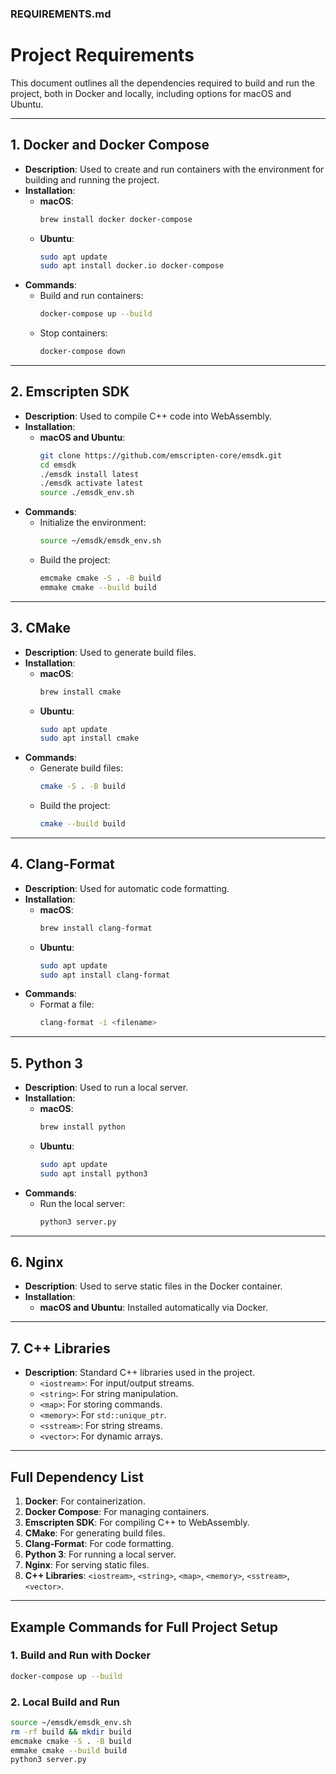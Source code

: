 ### REQUIREMENTS.md

 
# Project Requirements

This document outlines all the dependencies required to build and run the project, both in Docker and locally, including options for macOS and Ubuntu.

---

## 1. Docker and Docker Compose
- **Description**: Used to create and run containers with the environment for building and running the project.
- **Installation**:
  - **macOS**:
    ```bash
    brew install docker docker-compose
    ```
  - **Ubuntu**:
    ```bash
    sudo apt update
    sudo apt install docker.io docker-compose
    ```
- **Commands**:
  - Build and run containers:
    ```bash
    docker-compose up --build
    ```
  - Stop containers:
    ```bash
    docker-compose down
    ```

---

## 2. Emscripten SDK
- **Description**: Used to compile C++ code into WebAssembly.
- **Installation**:
  - **macOS and Ubuntu**:
    ```bash
    git clone https://github.com/emscripten-core/emsdk.git
    cd emsdk
    ./emsdk install latest
    ./emsdk activate latest
    source ./emsdk_env.sh
    ```
- **Commands**:
  - Initialize the environment:
    ```bash
    source ~/emsdk/emsdk_env.sh
    ```
  - Build the project:
    ```bash
    emcmake cmake -S . -B build
    emmake cmake --build build
    ```

---

## 3. CMake
- **Description**: Used to generate build files.
- **Installation**:
  - **macOS**:
    ```bash
    brew install cmake
    ```
  - **Ubuntu**:
    ```bash
    sudo apt update
    sudo apt install cmake
    ```
- **Commands**:
  - Generate build files:
    ```bash
    cmake -S . -B build
    ```
  - Build the project:
    ```bash
    cmake --build build
    ```

---

## 4. Clang-Format
- **Description**: Used for automatic code formatting.
- **Installation**:
  - **macOS**:
    ```bash
    brew install clang-format
    ```
  - **Ubuntu**:
    ```bash
    sudo apt update
    sudo apt install clang-format
    ```
- **Commands**:
  - Format a file:
    ```bash
    clang-format -i <filename>
    ```

---

## 5. Python 3
- **Description**: Used to run a local server.
- **Installation**:
  - **macOS**:
    ```bash
    brew install python
    ```
  - **Ubuntu**:
    ```bash
    sudo apt update
    sudo apt install python3
    ```
- **Commands**:
  - Run the local server:
    ```bash
    python3 server.py
    ```

---

## 6. Nginx
- **Description**: Used to serve static files in the Docker container.
- **Installation**:
  - **macOS and Ubuntu**: Installed automatically via Docker.

---

## 7. C++ Libraries
- **Description**: Standard C++ libraries used in the project.
  - `<iostream>`: For input/output streams.
  - `<string>`: For string manipulation.
  - `<map>`: For storing commands.
  - `<memory>`: For `std::unique_ptr`.
  - `<sstream>`: For string streams.
  - `<vector>`: For dynamic arrays.

---

## Full Dependency List

1. **Docker**: For containerization.
2. **Docker Compose**: For managing containers.
3. **Emscripten SDK**: For compiling C++ to WebAssembly.
4. **CMake**: For generating build files.
5. **Clang-Format**: For code formatting.
6. **Python 3**: For running a local server.
7. **Nginx**: For serving static files.
8. **C++ Libraries**: `<iostream>`, `<string>`, `<map>`, `<memory>`, `<sstream>`, `<vector>`.

---


## Example Commands for Full Project Setup

### 1. Build and Run with Docker
```bash
docker-compose up --build
```

### 2. Local Build and Run
```bash
source ~/emsdk/emsdk_env.sh
rm -rf build && mkdir build
emcmake cmake -S . -B build
emmake cmake --build build
python3 server.py
```
